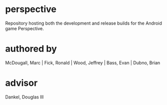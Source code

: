 perspective
===========

Repository hosting both the development and release builds for the Android game Perspective.

authored by
===========
McDougall, Marc | Fick, Ronald | Wood, Jeffrey | Bass, Evan | Dubno, Brian

advisor
===========
Dankel, Douglas III
